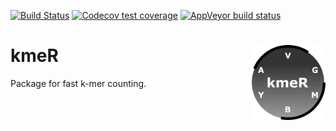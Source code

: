 [![Build Status](https://travis-ci.org/piotr-ole/kmer.svg?branch=master)](https://travis-ci.org/piotr-ole/kmer)
[![Codecov test coverage](https://codecov.io/gh/piotr-ole/kmer/branch/master/graph/badge.svg)](https://codecov.io/gh/piotr-ole/kmer?branch=master)
[![AppVeyor build status](https://ci.appveyor.com/api/projects/status/github/piotr-ole/kmer?branch=master&svg=true)](https://ci.appveyor.com/project/piotr-ole/kmer)
# kmeR <img src = "man/images/logo.png" align = "right" width="120"/>

Package for fast k-mer counting.
